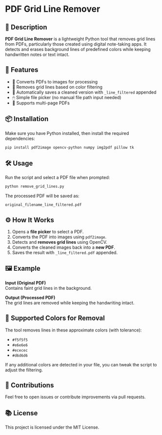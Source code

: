 # PDF Grid Line Remover

## 🌟 Description

**PDF Grid Line Remover** is a lightweight Python tool that removes grid lines from PDFs, particularly those created using digital note-taking apps. It detects and erases background lines of predefined colors while keeping handwritten notes or text intact.

## 🚀 Features

- 🌟 Converts PDFs to images for processing
- 🎨 Removes grid lines based on color filtering
- 📂 Automatically saves a cleaned version with `_line_filtered` appended
- 🖱 Simple file picker (no manual file path input needed)
- 📑 Supports multi-page PDFs

## 📦 Installation

Make sure you have Python installed, then install the required dependencies:

```bash
pip install pdf2image opencv-python numpy img2pdf pillow tk
```

## 🛠️ Usage

Run the script and select a PDF file when prompted:

```bash
python remove_grid_lines.py
```

The processed PDF will be saved as:

```
original_filename_line_filtered.pdf
```

## ⚙️ How It Works

1. Opens a **file picker** to select a PDF.
2. Converts the PDF into images using `pdf2image`.
3. Detects and **removes grid lines** using OpenCV.
4. Converts the cleaned images back into a **new PDF**.
5. Saves the result with `_line_filtered.pdf` appended.

## 🖼️ Example

**Input (Original PDF)**  
Contains faint grid lines in the background.

**Output (Processed PDF)**  
The grid lines are removed while keeping the handwriting intact.

## 📝 Supported Colors for Removal

The tool removes lines in these approximate colors (with tolerance):

- `#f5f5f5`
- `#e6e6e6`
- `#ececec`
- `#d6d6d6`

If any additional colors are detected in your file, you can tweak the script to adjust the filtering.

## 🤝 Contributions

Feel free to open issues or contribute improvements via pull requests.

## 📚 License

This project is licensed under the MIT License.
